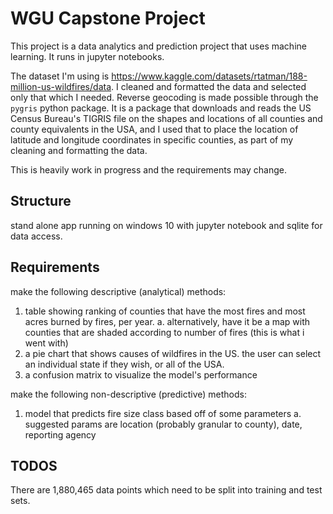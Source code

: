 # WGU Capstone Project

This project is a data analytics and prediction project that uses machine learning. It runs in jupyter notebooks.

The dataset I'm using is https://www.kaggle.com/datasets/rtatman/188-million-us-wildfires/data. I cleaned and formatted the data and selected only
that which I needed.
Reverse geocoding is made possible through the `pygris` python package. It is a package that downloads and reads the US Census Bureau's TIGRIS file on the shapes and locations of all counties and county equivalents in the USA, and I used that to place the location of latitude and longitude coordinates in specific counties, as part of my cleaning and formatting the data.

This is heavily work in progress and the requirements may change.

## Structure

stand alone app running on windows 10 with jupyter notebook and sqlite for data access.

## Requirements

make the following descriptive (analytical) methods:
1. table showing ranking of counties that have the most fires and most acres burned by fires, per year.
  a. alternatively, have it be a map with counties that are shaded according to number of fires (this is what i went with)
2. a pie chart that shows causes of wildfires in the US. the user can select an individual state if they wish, or all of the USA.
3. a confusion matrix to visualize the model's performance

make the following non-descriptive (predictive) methods:
1. model that predicts fire size class based off of some parameters
  a. suggested params are location (probably granular to county), date, reporting agency

## TODOS

There are 1,880,465 data points which need to be split into training and test sets.
